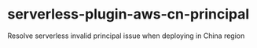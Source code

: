 # serverless-plugin-aws-cn-principal
Resolve serverless invalid principal issue when deploying in China region
